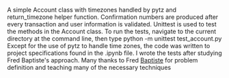 A simple Account class with timezones handled by pytz and return_timezone helper function. 
Confirmation numbers are produced after every transaction and user information is validated.
Unittest is used to test the methods in the Account class. To run the tests, navigate to the current directory at the command line, then type
python -m unittest test_account.py
Except for the use of pytz to handle time zones, the code was written to project specifications found in the .ipynb file.  I wrote the tests after studying Fred Baptiste's approach.
Many thanks to Fred [Baptiste](https://www.udemy.com/user/fredbaptiste/) for problem definition and teaching many of the necessary techniques
